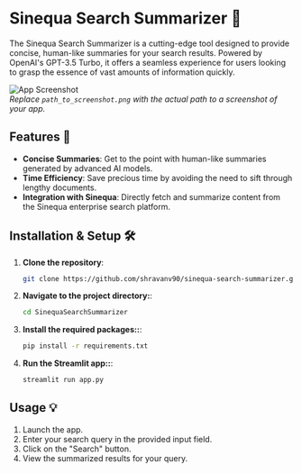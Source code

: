 # Sinequa Search Summarizer 🚀

The Sinequa Search Summarizer is a cutting-edge tool designed to provide concise, human-like summaries for your search results. Powered by OpenAI's GPT-3.5 Turbo, it offers a seamless experience for users looking to grasp the essence of vast amounts of information quickly.

![App Screenshot](path_to_screenshot.png)  
_Replace `path_to_screenshot.png` with the actual path to a screenshot of your app._

## Features 🌟

- **Concise Summaries**: Get to the point with human-like summaries generated by advanced AI models.
- **Time Efficiency**: Save precious time by avoiding the need to sift through lengthy documents.
- **Integration with Sinequa**: Directly fetch and summarize content from the Sinequa enterprise search platform.

## Installation & Setup 🛠

1. **Clone the repository**:

   ```bash
   git clone https://github.com/shravanv90/sinequa-search-summarizer.git

   ```

2. **Navigate to the project directory:**:

   ```bash
   cd SinequaSearchSummarizer

   ```

3. **Install the required packages::**:

   ```bash
   pip install -r requirements.txt

   ```

4. **Run the Streamlit app::**:
   ```bash
   streamlit run app.py
   ```

## Usage 💡

1. Launch the app.
2. Enter your search query in the provided input field.
3. Click on the "Search" button.
4. View the summarized results for your query.
